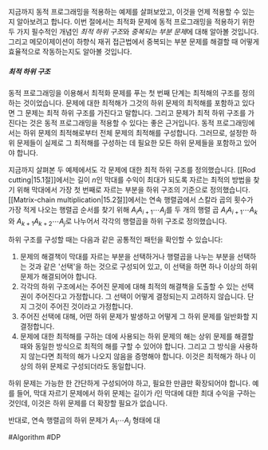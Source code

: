 지금까지 동적 프로그래밍을 적용하는 예제를 살펴보았고, 이것을 언제 적용할 수 있는지 알아보려고 합니다. 이번 절에서는 최적화 문제에 동적 프로그래밍을 적용하기 위한 두 가지 필수적인 개념인 *최적 하위 구조*와 *중복되는 부분 문제*에 대해 알아볼 것입니다. 그리고 메모이제이션이 하향식 재귀 접근법에서 중복되는 부분 문제를 해결할 때 어떻게 효율적으로 작동하는지도 알아볼 것입니다.
##### 최적 하위 구조
동적 프로그래밍을 이용해서 최적화 문제를 푸는 첫 번째 단계는 최적해의 구조를 정의하는 것이었습니다. 문제에 대한 최적해가 그것의 하위 문제의 최적해를 포함하고 있다면 그 문제는 최적 하위 구조를 가진다고 말합니다. 그리고 문제가 최적 하위 구조를 가진다는 것은 동적 프로그래밍을 적용할 수 있다는 좋은 근거입니다. 동적 프로그래밍에서는 하위 문제의 최적해로부터 전체 문제의 최적해를 구성합니다. 그러므로, 설정한 하위 문제들이 실제로 그 최적해를 구성하는 데 필요한 모든 하위 문제들을 포함하고 있어야 합니다.

지금까지 살펴본 두 예제에서도 각 문제에 대한 최적 하위 구조를 정의했습니다. [[Rod cutting|15.1절]]에서는 길이 $n$인 막대를 수익이 최대가 되도록 자르는 최적의 방법을 찾기 위해 막대에서 가장 첫 번째로 자르는 부분을 하위 구조의 기준으로 정의했습니다. [[Matrix-chain multiplication|15.2절]]에서는 연속 행렬곱에서 스칼라 곱의 횟수가 가장 적게 나오는 행렬곱 순서를 찾기 위해 $A_i A_{i + 1} \cdots A_j$를 두 개의 행렬 곱 $A_i A_{i + 1} \cdots A_k$와 $A_{k + 1} A_{k + 2} \cdots A_j$로 나누어서 각각의 행렬곱을 하위 구조로 정의했습니다.

하위 구조를 구성할 때는 다음과 같은 공통적인 패턴을 확인할 수 있습니다:
1. 문제의 해결책이 막대를 자르는 부분을 선택하거나 행렬곱을 나누는 부분을 선택하는 것과 같은 '선택'을 하는 것으로 구성되어 있고, 이 선택을 하면 하나 이상의 하위 문제가 해결되어야 합니다.
2. 각각의 하위 구조에서는 주어진 문제에 대해 최적의 해결책을 도출할 수 있는 선택권이 주어진다고 가정합니다. 그 선택이 어떻게 결정되는지 고려하지 않습니다. 단지 그것이 주어진 것이라고 가정합니다.
3. 주어진 선택에 대해, 어떤 하위 문제가 발생하고 어떻게 그 하위 문제를 일반화할 지 결정합니다.
4. 문제에 대한 최적해를 구하는 데에 사용되는 하위 문제의 해는 상위 문제를 해결할 때와 동일한 방식으로 최적의 해를 구할 수 있어야 합니다. 그리고 그 방식을 사용하지 않는다면 최적의 해가 나오지 않음을 증명해야 합니다. 이것은 최적해가 하나 이상의 하위 문제로 구성되더라도 동일합니다.

하위 문제는 가능한 한 간단하게 구성되어야 하고, 필요한 만큼만 확장되어야 합니다. 예를 들어, 막대 자르기 문제에서 하위 문제는 길이가 $i$인 막대에 대한 최대 수익을 구하는 것인데, 이것은 하위 문제를 더 확장할 필요가 없습니다.

반대로, 연속 행렬곱의 하위 문제가 $A_1 \cdots A_j$ 형태에 대

#Algorithm #DP 